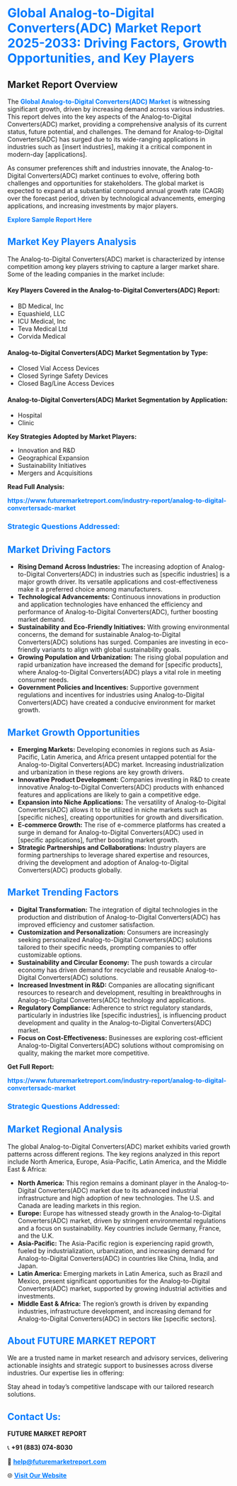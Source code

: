 <h1 style="color: #007BFF;">Global Analog-to-Digital Converters(ADC) Market Report 2025-2033: Driving Factors, Growth Opportunities, and Key Players</h1>

<section id="overview">
<h2>Market Report Overview</h2>
<p>The <a href="https://www.futuremarketreport.com/industry-report/analog-to-digital-convertersadc-market" style="color: #007BFF; text-decoration: none;"><strong>Global Analog-to-Digital Converters(ADC) Market</strong></a> is witnessing significant growth, driven by increasing demand across various industries. This report delves into the key aspects of the Analog-to-Digital Converters(ADC) market, providing a comprehensive analysis of its current status, future potential, and challenges. The demand for Analog-to-Digital Converters(ADC) has surged due to its wide-ranging applications in industries such as [insert industries], making it a critical component in modern-day [applications].</p>
<p>As consumer preferences shift and industries innovate, the Analog-to-Digital Converters(ADC) market continues to evolve, offering both challenges and opportunities for stakeholders. The global market is expected to expand at a substantial compound annual growth rate (CAGR) over the forecast period, driven by technological advancements, emerging applications, and increasing investments by major players.</p>
</section>

<section id="overview">
<p><a href="https://www.futuremarketreport.com/request-sample/reportId=37784" style="color: #007BFF; text-decoration: none;"><strong>Explore Sample Report Here</strong></a></p>
</section>

<section id="key-players">
<h2 style="color: #007BFF;">Market Key Players Analysis</h2>
<p>The Analog-to-Digital Converters(ADC) market is characterized by intense competition among key players striving to capture a larger market share. Some of the leading companies in the market include:</p>
<h4>Key Players Covered in the Analog-to-Digital Converters(ADC) Report:</h4>
<ul><li>BD Medical, Inc</li><li>Equashield, LLC</li><li>ICU Medical, Inc</li><li>Teva Medical Ltd</li><li>Corvida Medical</li></ul>
<h4>Analog-to-Digital Converters(ADC) Market Segmentation by Type:</h4>
<ul><li>Closed Vial Access Devices</li><li>Closed Syringe Safety Devices</li><li>Closed Bag/Line Access Devices</li></ul>

<h4>Analog-to-Digital Converters(ADC) Market Segmentation by Application:</h4>
<ul><li>Hospital</li><li>Clinic</li></ul>
<p><strong>Key Strategies Adopted by Market Players:</strong></p>
<ul>
<li>Innovation and R&D</li>
<li>Geographical Expansion</li>
<li>Sustainability Initiatives</li>
<li>Mergers and Acquisitions</li>
</ul>
</section>

<section>
<p><strong>Read Full Analysis: </strong></p><a href="https://www.futuremarketreport.com/industry-report/analog-to-digital-convertersadc-market" style="color: #007BFF; text-decoration: none;"><strong>https://www.futuremarketreport.com/industry-report/analog-to-digital-convertersadc-market</strong></a>
<h3 style="color: #007BFF;">Strategic Questions Addressed:</h3>
</section>

<section id="driving-factors">
<h2 style="color: #007BFF;">Market Driving Factors</h2>
<ul>
<li><strong>Rising Demand Across Industries:</strong> The increasing adoption of Analog-to-Digital Converters(ADC) in industries such as [specific industries] is a major growth driver. Its versatile applications and cost-effectiveness make it a preferred choice among manufacturers.</li>
<li><strong>Technological Advancements:</strong> Continuous innovations in production and application technologies have enhanced the efficiency and performance of Analog-to-Digital Converters(ADC), further boosting market demand.</li>
<li><strong>Sustainability and Eco-Friendly Initiatives:</strong> With growing environmental concerns, the demand for sustainable Analog-to-Digital Converters(ADC) solutions has surged. Companies are investing in eco-friendly variants to align with global sustainability goals.</li>
<li><strong>Growing Population and Urbanization:</strong> The rising global population and rapid urbanization have increased the demand for [specific products], where Analog-to-Digital Converters(ADC) plays a vital role in meeting consumer needs.</li>
<li><strong>Government Policies and Incentives:</strong> Supportive government regulations and incentives for industries using Analog-to-Digital Converters(ADC) have created a conducive environment for market growth.</li>
</ul>
</section>

<section id="growth-opportunities">
<h2 style="color: #007BFF;">Market Growth Opportunities</h2>
<ul>
<li><strong>Emerging Markets:</strong> Developing economies in regions such as Asia-Pacific, Latin America, and Africa present untapped potential for the Analog-to-Digital Converters(ADC) market. Increasing industrialization and urbanization in these regions are key growth drivers.</li>
<li><strong>Innovative Product Development:</strong> Companies investing in R&D to create innovative Analog-to-Digital Converters(ADC) products with enhanced features and applications are likely to gain a competitive edge.</li>
<li><strong>Expansion into Niche Applications:</strong> The versatility of Analog-to-Digital Converters(ADC) allows it to be utilized in niche markets such as [specific niches], creating opportunities for growth and diversification.</li>
<li><strong>E-commerce Growth:</strong> The rise of e-commerce platforms has created a surge in demand for Analog-to-Digital Converters(ADC) used in [specific applications], further boosting market growth.</li>
<li><strong>Strategic Partnerships and Collaborations:</strong> Industry players are forming partnerships to leverage shared expertise and resources, driving the development and adoption of Analog-to-Digital Converters(ADC) products globally.</li>
</ul>
</section>

<section id="trending-factors">
<h2 style="color: #007BFF;">Market Trending Factors</h2>
<ul>
<li><strong>Digital Transformation:</strong> The integration of digital technologies in the production and distribution of Analog-to-Digital Converters(ADC) has improved efficiency and customer satisfaction.</li>
<li><strong>Customization and Personalization:</strong> Consumers are increasingly seeking personalized Analog-to-Digital Converters(ADC) solutions tailored to their specific needs, prompting companies to offer customizable options.</li>
<li><strong>Sustainability and Circular Economy:</strong> The push towards a circular economy has driven demand for recyclable and reusable Analog-to-Digital Converters(ADC) solutions.</li>
<li><strong>Increased Investment in R&D:</strong> Companies are allocating significant resources to research and development, resulting in breakthroughs in Analog-to-Digital Converters(ADC) technology and applications.</li>
<li><strong>Regulatory Compliance:</strong> Adherence to strict regulatory standards, particularly in industries like [specific industries], is influencing product development and quality in the Analog-to-Digital Converters(ADC) market.</li>
<li><strong>Focus on Cost-Effectiveness:</strong> Businesses are exploring cost-efficient Analog-to-Digital Converters(ADC) solutions without compromising on quality, making the market more competitive.</li>
</ul>
</section>

<section>
<p><strong>Get Full Report: </strong></p><a href="https://www.futuremarketreport.com/industry-report/analog-to-digital-convertersadc-market" style="color: #007BFF; text-decoration: none;"><strong>https://www.futuremarketreport.com/industry-report/analog-to-digital-convertersadc-market</strong></a>
<h3 style="color: #007BFF;">Strategic Questions Addressed:</h3>
</section>


<section id="regional-analysis">
<h2 style="color: #007BFF;">Market Regional Analysis</h2>
<p>The global Analog-to-Digital Converters(ADC) market exhibits varied growth patterns across different regions. The key regions analyzed in this report include North America, Europe, Asia-Pacific, Latin America, and the Middle East & Africa:</p>
<ul>
<li><strong>North America:</strong> This region remains a dominant player in the Analog-to-Digital Converters(ADC) market due to its advanced industrial infrastructure and high adoption of new technologies. The U.S. and Canada are leading markets in this region.</li>
<li><strong>Europe:</strong> Europe has witnessed steady growth in the Analog-to-Digital Converters(ADC) market, driven by stringent environmental regulations and a focus on sustainability. Key countries include Germany, France, and the U.K.</li>
<li><strong>Asia-Pacific:</strong> The Asia-Pacific region is experiencing rapid growth, fueled by industrialization, urbanization, and increasing demand for Analog-to-Digital Converters(ADC) in countries like China, India, and Japan.</li>
<li><strong>Latin America:</strong> Emerging markets in Latin America, such as Brazil and Mexico, present significant opportunities for the Analog-to-Digital Converters(ADC) market, supported by growing industrial activities and investments.</li>
<li><strong>Middle East & Africa:</strong> The region’s growth is driven by expanding industries, infrastructure development, and increasing demand for Analog-to-Digital Converters(ADC) in sectors like [specific sectors].</li>
</ul>
</section>

<footer>
<h2 style="color: #007BFF;">About FUTURE MARKET REPORT</h2>
<p>We are a trusted name in market research and advisory services, delivering actionable insights and strategic support to businesses across diverse industries. Our expertise lies in offering:</p>

<p>Stay ahead in today’s competitive landscape with our tailored research solutions.</p>

<h2 style="color: #007BFF;">Contact Us:</h2>
<p><strong>FUTURE MARKET REPORT</strong></p>
<p>📞 <strong>+91 (883) 074-8030</strong></p>
<p>📧 <strong><a href="mailto:help@futuremarketreport.com" style="color: #007BFF;">help@futuremarketreport.com</a></strong></p>
<p>🌐 <strong><a href="https://www.futuremarketreport.com/" style="color: #007BFF;">Visit Our Website</a></strong></p>
</footer>